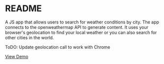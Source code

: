 # README #

A JS app that allows users to search for weather conditions by city. The app connects to the openweathermap API to generate content. It uses your browser's geolocation to find your local weather or you can also search for other cities in the world.

ToDO:
Update geolocation call to work with Chrome

[View Demo](https://codepen.io/bill742/full/ZLLrYx/)
